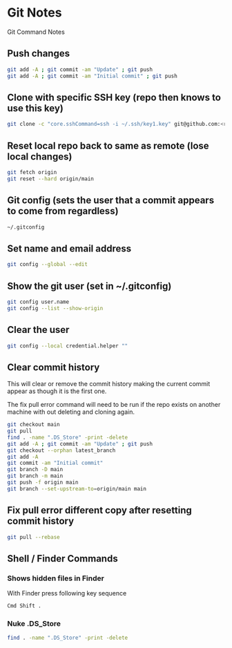 # Git Notes

Git Command Notes

## Push changes

```bash
git add -A ; git commit -am "Update" ; git push
git add -A ; git commit -am "Initial commit" ; git push
```

## Clone with specific SSH key (repo then knows to use this key)

```bash
git clone -c "core.sshCommand=ssh -i ~/.ssh/key1.key" git@github.com:<repo>/<repo.git>.git
```

## Reset local repo back to same as remote (lose local changes)

```bash
git fetch origin
git reset --hard origin/main
```

## Git config (sets the user that a commit appears to come from regardless)

```bash
~/.gitconfig
```

## Set name and email address

```bash
git config --global --edit
```

## Show the git user (set in ~/.gitconfig)

```bash
git config user.name
git config --list --show-origin
```

## Clear the user

```bash
git config --local credential.helper ""
```

## Clear commit history

This will clear or remove the commit history making the current commit appear as though it is the first one.

The fix pull error command will need to be run if the repo exists on another machine with out deleting and cloning again.

```bash
git checkout main
git pull
find . -name ".DS_Store" -print -delete
git add -A ; git commit -am "Update" ; git push
git checkout --orphan latest_branch
git add -A
git commit -am "Initial commit"
git branch -D main
git branch -m main
git push -f origin main
git branch --set-upstream-to=origin/main main
```

## Fix pull error different copy after resetting commit history

```bash
git pull --rebase
```

## Shell / Finder Commands

### Shows hidden files in Finder

With Finder press following key sequence

```bash
Cmd Shift . 
```

### Nuke .DS_Store

```bash
find . -name ".DS_Store" -print -delete
```
